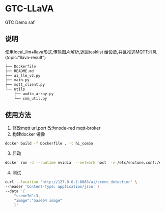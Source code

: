 # GTC-LLaVA

GTC Demo
saf
## 说明

使用local_llm+llava形式,传输图片解析,返回tasklist 给设备,并且推送MQTT消息(topic:“llava-result”)
```bash
├── Dockerfile
├── README.md
├── ai_llm_v2.py
├── main.py
├── mqtt_client.py
└── utils
    ├── audio_array.py
    └── com_util.py
```

## 使用方法

1. 修改mqtt url,port 改为node-red mqtt-broker
2. 构建docker 镜像

```bash
docker build -f Dockerfile . -t hi_combo
```

3. 启动

```bash
docker run -d --runtime nvidia  --network host  -v /etc/enctune.conf:/etc/enctune.conf   -v /etc/nv_tegra_release:/etc/nv_tegra_release  -v /mnt/ssd/workspace/jetson-containers/data:/data  --name hi_combo  --device /dev/snd --device /dev/bus/usb hi_combo:latest
```
4. 测试
```bash
curl --location 'http://127.0.0.1:8888/ai/scene_detection' \
--header 'Content-Type: application/json' \
--data '{
    "sceneId":3,
    "image":"base64 image"
    }'
```